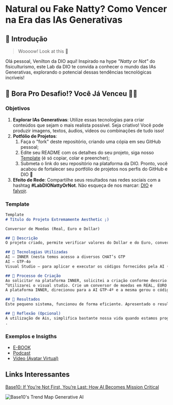 # Natural ou Fake Natty? Como Vencer na Era das IAs Generativas

## 🚀 Introdução

> Woooow! Look at this 👀

Olá pessoal, Venilton da DIO aqui! Inspirado na hype _"Natty or Not"_ do fisiculturismo, este Lab da DIO te convida a conhecer o mundo das IAs Generativas, explorando o potencial dessas tendências tecnológicas incríveis!

## 🎯 Bora Pro Desafio!? Você Já Venceu 💪🤓

### Objetivos

1. **Explorar IAs Generativas**: Utilize essas tecnologias para criar conteúdos que sejam o mais realista possível. Seja criativo! Você pode produzir imagens, textos, áudios, vídeos ou combinações de tudo isso!
1. **Potfólio de Projetos**:
    1. Faça o "fork" deste repositório, criando uma cópia em seu GitHub pessoal;
    2. Edite seu README com os detalhes do seu projeto, siga nosso [Template](#template) (é só copiar, colar e preencher);
    3. Submeta o link do seu repositório na plataforma da DIO. Pronto, você acabou de fortalecer seu portfólio de projetos nos perfis do GitHub e DIO 🚀
1. **Efeito de Rede**: Compartilhe seus resultados nas redes sociais com a hashtag **#LabDIONattyOrNot**. Não esqueça de nos marcar: [DIO](https://www.linkedin.com/school/dio-makethechange) e [falvojr](https://www.linkedin.com/in/falvojr).

### Template

```markdown
Template
# Título do Projeto Extremamente Aesthetic ;)

Conversor de Moedas (Real, Euro e Dollar)

## 📒 Descrição
O projeto criado, permite verificar valores do Dollar e do Euro, convertidos em Reais. 

## 🤖 Tecnologias Utilizadas
AI – INNER (nesta temos acesso a diversos CHAT’s GTP
AI – GTP-4o
Visual Studio – para aplicar e executar os códigos fornecidos pela AI (GTP-4º)

## 🧐 Processo de Criação
Ao solicitar na plataforma INNER, solicitei a criação conforme descrio:
“Utilizarei o visual studio. Crie um conversor de moedas em REAL, EURO e Dollar. informarei os valores do Dolar e do Euro, na data da pesquisa. Faça um desing bonito e criativo para esta pagina de pesquisa. quero o resultado na propria tela. utilize HTML para que eu possa abrir a pagina no visual studio”.
A plataforma INNER, direcionou para a AI GTP-4º e a mesma gerou o código a ser inserido no Visual Studio.

## 🚀 Resultados
Este pequeno sistema, funcionou de forma eficiente. Apresentado o resulta de forma correta quando inserimos os valores atualizados do dia no Euro e no Dollar, apresentando o resultado em Reais.

## 💭 Reflexão (Opcional)
A utilização de Ais, simplifica bastante nossa vida quando estamos programando. É preciso ter o cuidado quando solicitamos, com apontamentos corretos, para que a AI, nos forneça o resultado mais próximo do esperado.
.
```

### Exemplos e Insigths

- [E-BOOK](/exemplos/E-BOOK.md)
- [Podcast](/exemplos/PODCAST.md)
- [Vídeo (Avatar Virtual)](/exemplos/VIDEO.md)

## Links Interessantes

[Base10: If You’re Not First, You’re Last: How AI Becomes Mission Critical](https://base10.vc/post/generative-ai-mission-critical/)

![Base10's Trend Map Generative AI](https://github.com/digitalinnovationone/lab-natty-or-not/assets/730492/f4df26e8-f8f7-4419-8252-c69d73ea930c)
